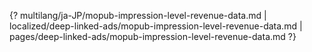 {? multilang/ja-JP/mopub-impression-level-revenue-data.md | localized/deep-linked-ads/mopub-impression-level-revenue-data.md | pages/deep-linked-ads/mopub-impression-level-revenue-data.md ?}
